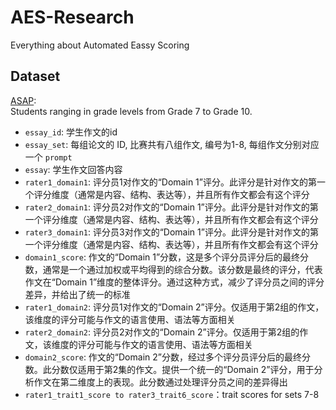 # AES-Research
Everything about Automated Eassy Scoring


## Dataset

[ASAP](https://www.kaggle.com/c/asap-aes/data?select=Essay_Set_Descriptions.zip):  
Students ranging in grade levels from Grade 7 to Grade 10.

- `essay_id`: 学生作文的id
- `essay_set`: 每组论文的 ID, 比赛共有八组作文, 编号为1-8, 每组作文分别对应一个 `prompt` 
- `essay`: 学生作文回答内容
- `rater1_domain1`: 评分员1对作文的“Domain 1”评分。此评分是针对作文的第一个评分维度（通常是内容、结构、表达等），并且所有作文都会有这个评分
- `rater2_domain1`: 评分员2对作文的“Domain 1”评分。此评分是针对作文的第一个评分维度（通常是内容、结构、表达等），并且所有作文都会有这个评分
- `rater3_domain1`: 评分员3对作文的“Domain 1”评分。此评分是针对作文的第一个评分维度（通常是内容、结构、表达等），并且所有作文都会有这个评分
- `domain1_score`:  作文的“Domain 1”分数，这是多个评分员评分后的最终分数，通常是一个通过加权或平均得到的综合分数。该分数是最终的评分，代表作文在“Domain 1”维度的整体评分。通过这种方式，减少了评分员之间的评分差异，并给出了统一的标准
- `rater1_domain2`: 评分员1对作文的“Domain 2”评分。仅适用于第2组的作文，该维度的评分可能与作文的语言使用、语法等方面相关
- `rater2_domain2`: 评分员2对作文的“Domain 2”评分。仅适用于第2组的作文，该维度的评分可能与作文的语言使用、语法等方面相关
- `domain2_score`: 作文的“Domain 2”分数，经过多个评分员评分后的最终分数。此分数仅适用于第2集的作文。提供一个统一的“Domain 2”评分，用于分析作文在第二维度上的表现。此分数通过处理评分员之间的差异得出
- `rater1_trait1_score to rater3_trait6_score`：trait scores for sets 7-8
